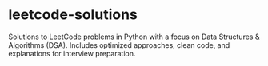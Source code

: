 # leetcode-solutions
Solutions to LeetCode problems in Python with a focus on Data Structures &amp; Algorithms (DSA). Includes optimized approaches, clean code, and explanations for interview preparation.
